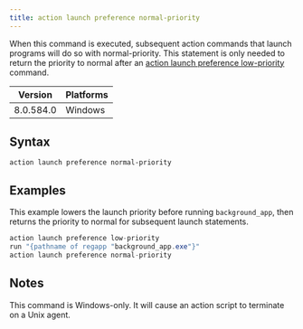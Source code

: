 ```yaml
---
title: action launch preference normal-priority
---
```


When this command is executed, subsequent action commands that launch programs will do so with normal-priority. This statement is only needed to return the priority to normal after an [action launch preference low-priority](./action-launch-preference-low-priority.html)  command.

Version | Platforms
--- | ---
8.0.584.0 | Windows

## Syntax

    action launch preference normal-priority

## Examples

This example lowers the launch priority before running `background_app`, then returns the priority to normal for subsequent launch statements.

```actionscript
action launch preference low-priority
run "{pathname of regapp "background_app.exe"}"
action launch preference normal-priority
```

## Notes

This command is Windows-only. It will cause an action script to terminate on a Unix agent.
